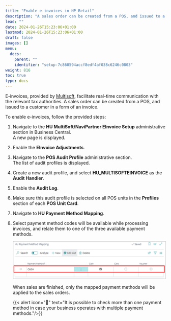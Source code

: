 ```yaml
---
title: "Enable e-invoices in NP Retail"
description: "A sales order can be created from a POS, and issued to a customer in a form of an invoice."
lead: ""
date: 2024-01-26T15:23:06+01:00
lastmod: 2024-01-26T15:23:06+01:00
draft: false
images: []
menu:
  docs:
    parent: ""
    identifier: "setup-7c860594accf8edf4af038c6246c0803"
weight: 816
toc: true
type: docs
---
```


E-invoices, provided by [<ins>Multisoft<ins>](https://www.multisoft.hu/en/homepage/), facilitate real-time communication with the relevant tax authorities. A sales order can be created from a POS, and issued to a customer in a form of an invoice. 

To enable e-invoices, follow the provided steps:

1. Navigate to the **HU MultiSoft/NaviPartner EInvoice Setup** administrative section in Business Central.     
   A new page is displayed.
2. Enable the **EInvoice Adjustments**.
3. Navigate to the **POS Audit Profile** administrative section.     
   The list of audit profiles is displayed.
4. Create a new audit profile, and select **HU_MULTISOFTEINVOICE** as the **Audit Handler**.
5. Enable the **Audit Log**.
6. Make sure this audit profile is selected on all POS units in the **Profiles** section of each **POS Unit Card**.
7. Navigate to **HU Payment Method Mapping**. 
8. Select payment method codes will be available while processing invoices, and relate them to one of the three available payment methods.

   ![hu_payment](Images/hu_payment.PNG)

   When sales are finished, only the mapped payment methods will be applied to the sales orders. 

   {{< alert icon="📝" text="It is possible to check more than one payment method in case your business operates with multiple payment methods."/>}}